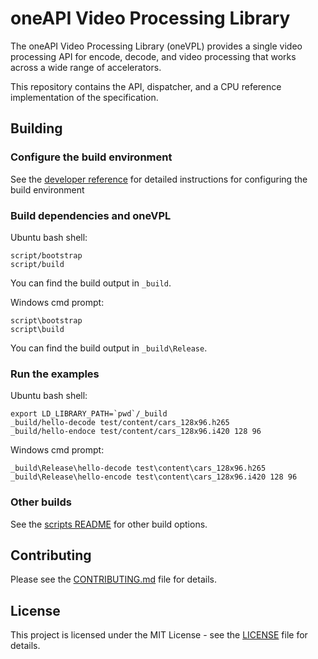 # oneAPI Video Processing Library

The oneAPI Video Processing Library (oneVPL) provides a single video processing
API for encode, decode, and video processing that works across a wide range of
accelerators.

This repository contains the API, dispatcher, and a CPU reference implementation
of the specification.

## Building

### Configure the build environment

See the [developer reference](doc/developer-reference/build.rst) for detailed
instructions for configuring the build environment


### Build dependencies and oneVPL

Ubuntu bash shell:
```
script/bootstrap
script/build
```

You can find the build output in `_build`.

Windows cmd prompt:
```
script\bootstrap
script\build
```

You can find the build output in `_build\Release`.


### Run the examples

Ubuntu bash shell:
```
export LD_LIBRARY_PATH=`pwd`/_build
_build/hello-decode test/content/cars_128x96.h265
_build/hello-endoce test/content/cars_128x96.i420 128 96
```

Windows cmd prompt:
```
_build\Release\hello-decode test\content\cars_128x96.h265
_build\Release\hello-encode test\content\cars_128x96.i420 128 96
```


### Other builds

See the [scripts README](script/README.md) for other build options.

## Contributing

Please see the [CONTRIBUTING.md](CONTRIBUTING.md) file for details.

## License

This project is licensed under the MIT License - see the [LICENSE](LICENSE) file
for details.
